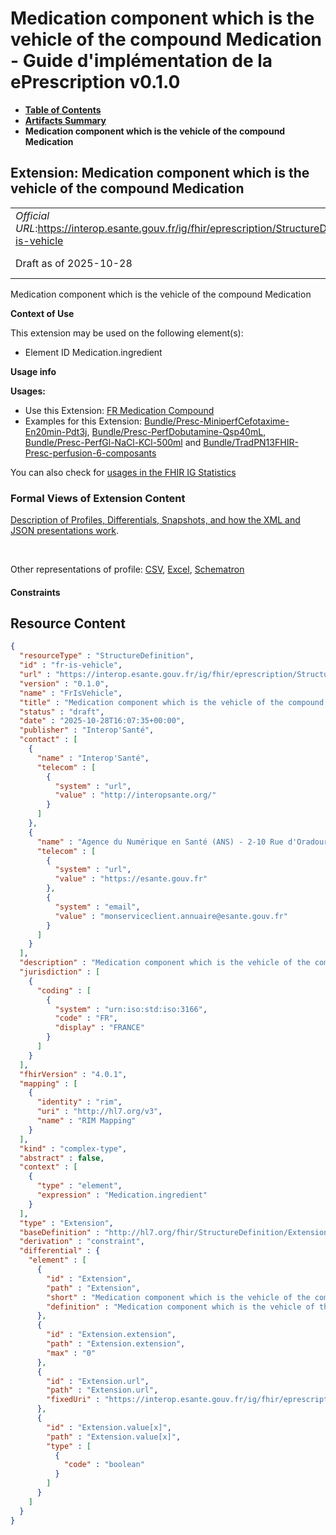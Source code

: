# Medication component which is the vehicle of the compound Medication - Guide d'implémentation de la ePrescription v0.1.0

* [**Table of Contents**](toc.md)
* [**Artifacts Summary**](artifacts.md)
* **Medication component which is the vehicle of the compound Medication**

## Extension: Medication component which is the vehicle of the compound Medication 

| | |
| :--- | :--- |
| *Official URL*:https://interop.esante.gouv.fr/ig/fhir/eprescription/StructureDefinition/fr-is-vehicle | *Version*:0.1.0 |
| Draft as of 2025-10-28 | *Computable Name*:FrIsVehicle |

Medication component which is the vehicle of the compound Medication

**Context of Use**

This extension may be used on the following element(s):

* Element ID Medication.ingredient

**Usage info**

**Usages:**

* Use this Extension: [FR Medication Compound](StructureDefinition-fr-medication-compound.md)
* Examples for this Extension: [Bundle/Presc-MiniperfCefotaxime-En20min-Pdt3j](Bundle-Presc-MiniperfCefotaxime-En20min-Pdt3j.md), [Bundle/Presc-PerfDobutamine-Qsp40mL](Bundle-Presc-PerfDobutamine-Qsp40mL.md), [Bundle/Presc-PerfGl-NaCl-KCl-500ml](Bundle-Presc-PerfGl-NaCl-KCl-500ml.md) and [Bundle/TradPN13FHIR-Presc-perfusion-6-composants](Bundle-TradPN13FHIR-Presc-perfusion-6-composants.md)

You can also check for [usages in the FHIR IG Statistics](https://packages2.fhir.org/xig/ans.fhir.fr.eprescription|current/StructureDefinition/fr-is-vehicle)

### Formal Views of Extension Content

 [Description of Profiles, Differentials, Snapshots, and how the XML and JSON presentations work](http://build.fhir.org/ig/FHIR/ig-guidance/readingIgs.html#structure-definitions). 

 

Other representations of profile: [CSV](StructureDefinition-fr-is-vehicle.csv), [Excel](StructureDefinition-fr-is-vehicle.xlsx), [Schematron](StructureDefinition-fr-is-vehicle.sch) 

#### Constraints



## Resource Content

```json
{
  "resourceType" : "StructureDefinition",
  "id" : "fr-is-vehicle",
  "url" : "https://interop.esante.gouv.fr/ig/fhir/eprescription/StructureDefinition/fr-is-vehicle",
  "version" : "0.1.0",
  "name" : "FrIsVehicle",
  "title" : "Medication component which is the vehicle of the compound Medication",
  "status" : "draft",
  "date" : "2025-10-28T16:07:35+00:00",
  "publisher" : "Interop'Santé",
  "contact" : [
    {
      "name" : "Interop'Santé",
      "telecom" : [
        {
          "system" : "url",
          "value" : "http://interopsante.org/"
        }
      ]
    },
    {
      "name" : "Agence du Numérique en Santé (ANS) - 2-10 Rue d'Oradour-sur-Glane, 75015 Paris",
      "telecom" : [
        {
          "system" : "url",
          "value" : "https://esante.gouv.fr"
        },
        {
          "system" : "email",
          "value" : "monserviceclient.annuaire@esante.gouv.fr"
        }
      ]
    }
  ],
  "description" : "Medication component which is the vehicle of the compound Medication",
  "jurisdiction" : [
    {
      "coding" : [
        {
          "system" : "urn:iso:std:iso:3166",
          "code" : "FR",
          "display" : "FRANCE"
        }
      ]
    }
  ],
  "fhirVersion" : "4.0.1",
  "mapping" : [
    {
      "identity" : "rim",
      "uri" : "http://hl7.org/v3",
      "name" : "RIM Mapping"
    }
  ],
  "kind" : "complex-type",
  "abstract" : false,
  "context" : [
    {
      "type" : "element",
      "expression" : "Medication.ingredient"
    }
  ],
  "type" : "Extension",
  "baseDefinition" : "http://hl7.org/fhir/StructureDefinition/Extension",
  "derivation" : "constraint",
  "differential" : {
    "element" : [
      {
        "id" : "Extension",
        "path" : "Extension",
        "short" : "Medication component which is the vehicle of the compound Medication",
        "definition" : "Medication component which is the vehicle of the compound Medication"
      },
      {
        "id" : "Extension.extension",
        "path" : "Extension.extension",
        "max" : "0"
      },
      {
        "id" : "Extension.url",
        "path" : "Extension.url",
        "fixedUri" : "https://interop.esante.gouv.fr/ig/fhir/eprescription/StructureDefinition/fr-is-vehicle"
      },
      {
        "id" : "Extension.value[x]",
        "path" : "Extension.value[x]",
        "type" : [
          {
            "code" : "boolean"
          }
        ]
      }
    ]
  }
}

```
